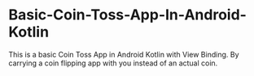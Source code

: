 # Basic-Coin-Toss-App-In-Android-Kotlin
This is a basic Coin Toss App in Android Kotlin with View Binding. By carrying a coin flipping app with you instead of an actual coin.
